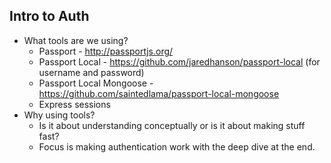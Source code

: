 ## Intro to Auth
* What tools are we using?
    * Passport -  http://passportjs.org/
    * Passport Local - https://github.com/jaredhanson/passport-local (for username and password)
    * Passport Local Mongoose - https://github.com/saintedlama/passport-local-mongoose
    * Express sessions
* Why using tools?
    *  Is it about understanding conceptually or is it about making stuff fast?
    *  Focus is making authentication work with the deep dive at the end. 